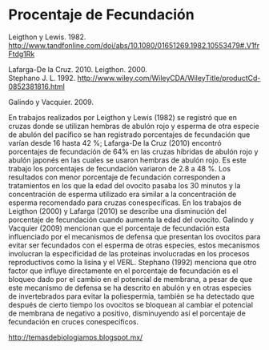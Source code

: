 # Procentaje de Fecundación 


Leigthon y Lewis. 1982. http://www.tandfonline.com/doi/abs/10.1080/01651269.1982.10553479#.V1frFtdg1Rk

Lafarga-De la Cruz. 2010. 
Leigthon. 2000.  
Stephano J. L. 1992. http://www.wiley.com/WileyCDA/WileyTitle/productCd-0852381816.html

Galindo y Vacquier. 2009.

En trabajos realizados por Leigthon y Lewis (1982) se registró que en cruzas donde se utilizan hembras de abulón rojo y esperma de otra especie de abulón del pacífico se han registrado porcentajes de fecundación que varían desde 16 hasta 42 %; Lafarga-De la Cruz (2010) encontró porcentajes de fecundación de 64% en las cruzas híbridas de abulón rojo y abulón japonés en las cuales se usaron hembras de abulón rojo. Es este trabajo los porcentajes de fecundación variaron de 2.8 a 48 %. Los resultados con menor porcentaje de fecundación corresponden a tratamientos en los que la edad del ovocito pasaba los 30 minutos y la concentración de esperma utilizado era similar a la concentración de esperma recomendado para cruzas conespecíficas. En los trabajos de Leigthon (2000) y Lafarga (2010) se describe una disminución del porcentaje de fecundación cuando aumenta la edad del ovocito. Galindo y Vacquier (2009) mencionan que el porcentaje de fecundación esta influenciado por el mecanismos de defensa que presentan los ovocitos para evitar ser fecundados con el esperma de otras especies, estos mecanismos involucran la especificidad de las proteínas involucradas en los procesos reproductivos como la lisina y el VERL.  Stephano (1992) menciona que otro factor que influye directamente en el porcentaje de fecundación es el bloqueo dado por el cambio en el potencial de membrana, a pesar de que este mecanismo de defensa se ha descrito en abulón y en otras especies de invertebrados para evitar la poliespermia, también se ha detectado que después de cierto tiempo los ovocitos se bloquean al cambiar el potencial de membrana de negativo a positivo, disminuyendo así el porcentaje de fecundación en cruces conespecíficos.

http://temasdebiologiamps.blogspot.mx/
